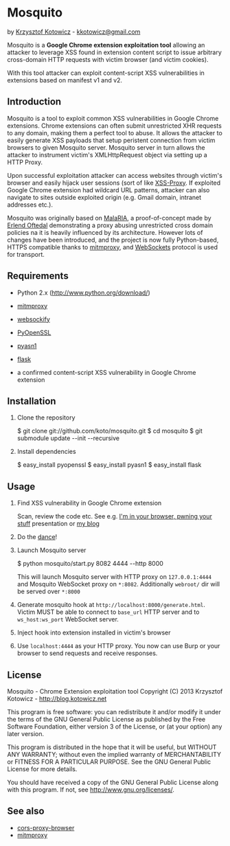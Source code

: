 Mosquito
========
by [Krzysztof Kotowicz](http://blog.kotowicz.net) - kkotowicz@gmail.com

Mosquito is a **Google Chrome extension exploitation tool** allowing an attacker to leverage XSS found in extension content script to issue arbitrary cross-domain HTTP requests with victim browser (and victim cookies).

With this tool attacker can exploit content-script XSS vulnerabilities in extensions based on manifest v1 and v2.

Introduction
-----------
Mosquito is a tool to exploit common XSS vulnerabilities in Google Chrome extensions. Chrome extensions can often submit unrestricted XHR requests to any domain, making them a perfect tool to abuse. It allows the attacker to easily generate XSS payloads that setup peristent connection from victim browsers to given Mosquito server. Mosquito server in turn allows the attacker to instrument victim's XMLHttpRequest object via setting up a HTTP Proxy. 

Upon successful exploitation attacker can access websites through victim's browser and easily hijack user sessions (sort of like [XSS-Proxy](http://xss-proxy.sourceforge.net/). If exploited Google Chrome extension had wildcard URL patterns, attacker can also navigate to sites outside exploited origin (e.g. Gmail domain, intranet addresses etc.).

Mosquito was originally based on [MalaRIA](http://erlend.oftedal.no/blog/?blogid=107), a proof-of-concept made by [Erlend Oftedal](http://erlend.oftedal.no) demonstrating a proxy abusing unrestricted cross domain policies na it is heavily influenced by its architecture. However lots of changes have been introduced, and the project is now fully Python-based, HTTPS compatible thanks to [mitmproxy](http://mitmproxy.org), and [WebSockets](http://dev.w3.org/html5/websockets/) protocol is used for transport.


Requirements
------------

  * Python 2.x (http://www.python.org/download/)
  * [mitmproxy](http://mitmproxy.org)
  * [websockify](https://github.com/kanaka/websockify)
  * [PyOpenSSL](https://pypi.python.org/pypi/pyOpenSSL)
  * [pyasn1](https://pypi.python.org/pypi/pyasn1)
  * [flask](https://pypi.python.org/pypi/flask)


  * a confirmed content-script XSS vulnerability in Google Chrome extension

Installation
------------

  1. Clone the repository

  		$ git clone git://github.com/koto/mosquito.git
  		$ cd mosquito
  		$ git submodule update --init --recursive

  2. Install dependencies

      $ easy_install pyopenssl
      $ easy_install pyasn1
      $ easy_install flask

Usage
-----

  1. Find XSS vulnerability in Google Chrome extension

     Scan, review the code etc. See e.g. [I'm in your browser, pwning your stuff](https://www.hackinparis.com/talk-krzysztof-kotowicz) presentation or [my blog](http://blog.kotowicz.net/search/label/chrome)

  2. Do the [dance](http://www.youtube.com/watch?v=qkthxBsIeGQ)!

  3. Launch Mosquito server

	    $ python mosquito/start.py 8082 4444 --http 8000
    
     This will launch Mosquito server with HTTP proxy on `127.0.0.1:4444` and Mosquito WebSocket proxy on `*:8082`.
     Additionally `webroot/` dir will be served over `*:8000`

  4. Generate mosquito hook at `http://localhost:8000/generate.html`. Victim MUST be able
     to connect to `base_url` HTTP server and to `ws_host:ws_port` WebSocket server.

  5. Inject hook into extension installed in victim's browser

  6. Use `localhost:4444` as your HTTP proxy. You now can use Burp or your browser to send
     requests and receive responses.


License
-------
Mosquito - Chrome Extension exploitation tool Copyright (C) 2013 Krzysztof Kotowicz - http://blog.kotowicz.net

This program is free software: you can redistribute it and/or modify it under the terms of the GNU General Public License as published by the Free Software Foundation, either version 3 of the License, or (at your option) any later version.

This program is distributed in the hope that it will be useful, but WITHOUT ANY WARRANTY; without even the implied warranty of MERCHANTABILITY or FITNESS FOR A PARTICULAR PURPOSE. See the GNU General Public License for more details.

You should have received a copy of the GNU General Public License along with this program. If not, see http://www.gnu.org/licenses/.


See also
--------
  * [cors-proxy-browser](http://koto.github.io/cors-proxy-browser/)
  * [mitmproxy](http://mitmproxy.org/)